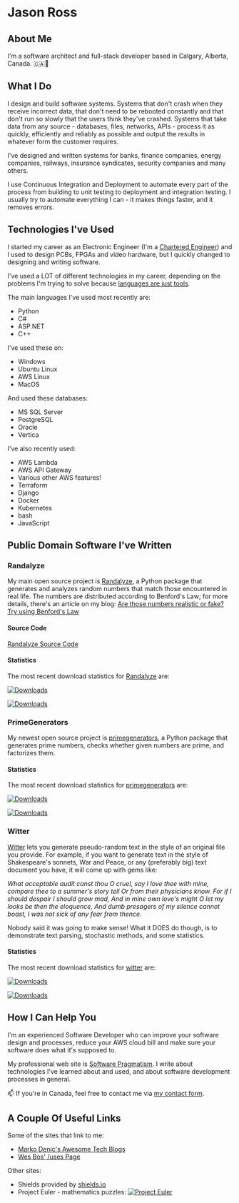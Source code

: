 # Jason Ross

<!--
**big-jr/big-jr** is a ✨ _special_ ✨ repository because its `README.md` (this file) appears on your GitHub profile.

Here are some ideas to get you started:

- 🔭 I’m currently working on ...
- 🌱 I’m currently learning ...
- 👯 I’m looking to collaborate on ...
- 🤔 I’m looking for help with ...
- 💬 Ask me about ...
- 📫 How to reach me: ...
- 😄 Pronouns: ...
- ⚡ Fun fact: ...
-->

## About Me

I'm a software architect and full-stack developer based in Calgary, Alberta, Canada. 🇨🇦🏴󠁣󠁡󠁡󠁢󠁿

## What I Do

I design and build software systems. Systems that don't crash when they receive incorrect data, that don't need to be rebooted constantly and that don't run so slowly that the users think they've crashed. Systems that take data from any source - databases, files, networks, APIs - process it as quickly, efficiently and reliably as possible and output the results in whatever form the customer requires.

I've designed and written systems for banks, finance companies, energy companies, railways, insurance syndicates, security companies and many others.

I use Continuous Integration and Deployment to automate every part of the process from building to unit testing to deployment and integration testing. I usually try to automate everything I can - it makes things faster, and it removes errors.

## Technologies I've Used

I started my career as an Electronic Engineer (I'm a [Chartered Engineer](https://www.engc.org.uk/ceng)) and I used to design PCBs, FPGAs and video hardware, but I quickly changed to designing and writing software.

I've used a LOT of different technologies in my career, depending on the problems I'm trying to solve because [languages are just tools](https://www.softwarepragmatism.com/programming-languages-they-re-just-a-bunch-of-tools).

The main languages I've used most recently are:

- Python
- C#
- ASP.NET
- C++

I've used these on:

- Windows
- Ubuntu Linux
- AWS Linux
- MacOS

And used these databases:

- MS SQL Server
- PostgreSQL
- Oracle
- Vertica

I've also recently used:

- AWS Lambda
- AWS API Gateway
- Various other AWS features!
- Terraform
- Django
- Docker
- Kubernetes
- bash
- JavaScript

## Public Domain Software I've Written

### Randalyze

My main open source project is [Randalyze](https://pypi.org/project/randalyze/), a Python package that generates and analyzes random numbers that match those encountered in real life. The numbers are distributed according to Benford's Law; for more details, there's an article on my blog: [Are those numbers realistic or fake? Try using Benford's Law](https://www.softwarepragmatism.com/benfords-law)

#### Source Code

[Randalyze Source Code](https://gitlab.com/big-jr/randalyze)

#### Statistics

The most recent download statistics for [Randalyze](https://pypi.org/project/randalyze/) are:

[![Downloads](https://pepy.tech/badge/randalyze)](https://pepy.tech/project/randalyze)

[![Downloads](https://pepy.tech/badge/randalyze/week)](https://pepy.tech/project/randalyze)

### PrimeGenerators

My newest open source project is [primegenerators](https://pypi.org/project/primegenerators/), a Python package that generates prime numbers, checks whether given numbers are prime, and factorizes them.

#### Statistics

The most recent download statistics for [primegenerators](https://pypi.org/project/primegenerators/) are:

[![Downloads](https://pepy.tech/badge/primegenerators)](https://pepy.tech/project/primegenerators)

[![Downloads](https://pepy.tech/badge/primegenerators/week)](https://pepy.tech/project/primegenerators)

### Witter

[Witter](https://pypi.org/project/witter/) lets you generate pseudo-random text in the style of an original file you provide. For example, if you want to generate text in the style of Shakespeare's sonnets, War and Peace, or any (preferably big) text document you have, it will come up with gems like:

*What acceptable audit canst thou O cruel, say I love thee with mine, compare thee to a summer's story tell Or from their physicians know. For if I should despair I should grow mad, And in mine own love's might O let my looks be then the eloquence, And dumb presagers of my silence cannot boast, I was not sick of any fear from thence.*

Nobody said it was going to make sense! What it DOES do though, is to demonstrate text parsing, stochastic methods, and some statistics.

#### Statistics

The most recent download statistics for [witter](https://pypi.org/project/witter/) are:

[![Downloads](https://pepy.tech/badge/witter)](https://pepy.tech/project/witter)

[![Downloads](https://pepy.tech/badge/witter/week)](https://pepy.tech/project/witter)

## How I Can Help You

I'm an experienced Software Developer who can improve your software design and processes, reduce your AWS cloud bill and make sure your software does what it's supposed to.

My professional web site is [Software Pragmatism](https://www.softwarepragmatism.com/). I write about technologies I've learned about and used, and about software development processes in general.

📫 If you're in Canada, feel free to contact me via [my contact form](https://www.softwarepragmatism.com/contact-jason).

## A Couple Of Useful Links

Some of the sites that link to me:

- [Marko Denic's Awesome Tech Blogs](https://tech-blogs.dev/)
- [Wes Bos' /uses Page](https://uses.tech/)

Other sites:

- Shields provided by [shields.io](https://shields.io/)
- Project Euler - mathematics puzzles: [![Project Euler](https://projecteuler.net/profile/JasonR.png)](https://projecteuler.net)
